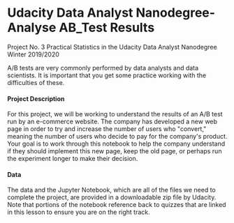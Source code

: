 # Udacity Data Analyst Nanodegree-Analyse AB_Test Results
Project No. 3 Practical Statistics in the Udacity Data Analyst Nanodegree Winter 2019/2020

A/B tests are very commonly performed by data analysts and data scientists. It is important that you get some practice working with the difficulties of these.

#### Project Description ####
For this project, we will be working to understand the results of an A/B test run by an e-commerce website. The company has developed a new web page in order to try and increase the number of users who "convert," meaning the number of users who decide to pay for the company's product. Your goal is to work through this notebook to help the company understand if they should implement this new page, keep the old page, or perhaps run the experiment longer to make their decision.

#### Data ####
The data and the Jupyter Notebook, which are all of the files we need to complete the project, are provided in a downloadable zip file by Udacity. Note that portions of the notebook reference back to quizzes that are linked in this lesson to ensure you are on the right track.


